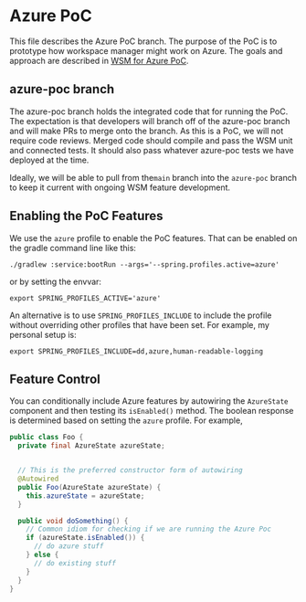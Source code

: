 # Azure PoC

This file describes the Azure PoC branch. The purpose of the PoC is to prototype how workspace
manager might work on Azure. The goals and approach are described in
[WSM for Azure PoC](https://docs.google.com/document/d/1N3FlbnLw8LotLQ4bKRB8vEkJlbAF3evuz8bK9ZV-PUg/edit#heading=h.tg5lhyvrdvny).

## azure-poc branch
The azure-poc branch holds the integrated code that for running the PoC. The expectation is that
developers will branch off of the azure-poc branch and will make PRs to merge onto the branch. As
this is a PoC, we will not require code reviews. Merged code should compile and pass the WSM unit
and connected tests. It should also pass whatever azure-poc tests we have deployed at the time.

Ideally, we will be able to pull from the`main` branch into the `azure-poc` branch to keep it
current with ongoing WSM feature development.

## Enabling the PoC Features
We use the `azure` profile to enable the PoC features. That can be enabled on the gradle
command line like this:
```text
./gradlew :service:bootRun --args='--spring.profiles.active=azure'
``` 
or by setting the envvar:
```shell script
export SPRING_PROFILES_ACTIVE='azure'
```

An alternative is to use `SPRING_PROFILES_INCLUDE` to include the profile without overriding
other profiles that have been set. For example, my personal setup is:
```shell script
export SPRING_PROFILES_INCLUDE=dd,azure,human-readable-logging
```

## Feature Control
You can conditionally include Azure features by autowiring the `AzureState` component
and then testing its `isEnabled()` method. The boolean response is determined based on
setting the `azure` profile. For example,
```java
public class Foo {
  private final AzureState azureState;


  // This is the preferred constructor form of autowiring
  @Autowired
  public Foo(AzureState azureState) {
    this.azureState = azureState;
  }

  public void doSomething() {
    // Common idiom for checking if we are running the Azure Poc
    if (azureState.isEnabled()) {
      // do azure stuff
    } else {
      // do existing stuff
    }
  }
}
```
